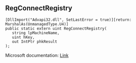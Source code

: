 ## RegConnectRegistry

```
[DllImport("Advapi32.dll", SetLastError = true)][return: MarshalAs(UnmanagedType.U4)]
public static extern uint RegConnectRegistry(
   string lpMachineName,
   uint hKey,
   out IntPtr phkResult
);
```

Microsoft documentation: [Link](https://docs.microsoft.com/en-us/windows/win32/api/winreg/nf-winreg-regconnectregistryw)
